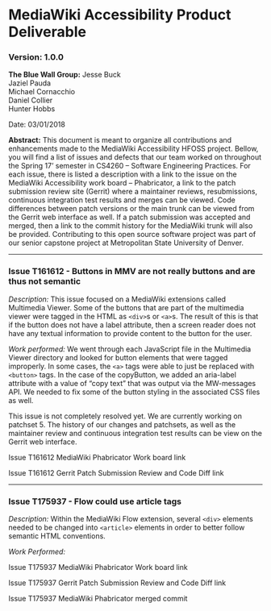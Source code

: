 # MediaWiki Accessibility Product Deliverable
### Version: 1.0.0

**The Blue Wall Group:**
    Jesse Buck  
    Jaziel Pauda  
    Michael Cornacchio  
    Daniel Collier  
    Hunter Hobbs  

Date: 03/01/2018

**Abstract:** This document is meant to organize all contributions and enhancements made to the
MediaWiki Accessibility HFOSS project. Bellow, you will find a list of issues and defects that our team worked on throughout the Spring 17’ semester in CS4260 – Software Engineering Practices. For each issue, there is listed a description with a link to the issue on the MediaWiki Accessibility work board – Phabricator, a link to the patch submission review site (Gerrit) where a maintainer reviews, resubmissions, continuous integration test results and merges can be viewed. Code differences between patch versions or the main trunk can be viewed from the Gerrit web interface as well. If a patch submission was accepted and merged, then a link to the commit history for the MediaWiki trunk will also be provided. Contributing to this open source software project was part of our senior capstone project at Metropolitan State University of Denver.


***


### Issue T161612 - Buttons in MMV are not really buttons and are thus not semantic

_Description:_ This issue focused on a MediaWiki extensions called Multimedia Viewer. Some of the buttons that are part of the multimedia viewer were tagged in the HTML as `<div>`s or `<a>`s. The result of this is that if the button does not have a label attribute, then a screen reader does not have any textual information to provide content to the button for the user.

_Work performed:_ We went through each JavaScript file in the Multimedia Viewer directory and looked for button elements that were tagged improperly. In some cases, the `<a>` tags were able to just be replaced with `<button>` tags. In the case of the copyButton, we added an aria-label attribute with a value of “copy text” that was output via the MW-messages API.  We needed to fix some of the button styling in the associated CSS files as well. 

This issue is not completely resolved yet. We are currently working on patchset 5. The history of our changes and patchsets, as well as the maintainer review and continuous integration test results can be view on the Gerrit web interface.

Issue T161612 MediaWiki Phabricator Work board link

Issue T161612 Gerrit Patch Submission Review and Code Diff link

***

### Issue T175937 - Flow could use article tags

_Description:_ Within the MediaWiki Flow extension, several `<div>` elements needed to be changed into `<article>` elements in order to better follow semantic HTML conventions.

_Work Performed:_

Issue T175937 MediaWiki Phabricator Work board link

Issue T175937 Gerrit Patch Submission Review and Code Diff link

Issue T175937 MediaWiki Phabricator merged commit


